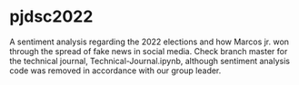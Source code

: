 # pjdsc2022
A sentiment analysis regarding the 2022 elections and how Marcos jr. won through the spread of fake news in social media.
Check branch master for the technical journal, Technical-Journal.ipynb, although sentiment analysis code was removed in accordance with our group leader.
